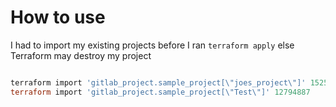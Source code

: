 # How to use

I had to import my existing projects before I ran `terraform apply` else Terraform may destroy my project

```powershell

terraform import 'gitlab_project.sample_project[\"joes_project\"]' 15255364
terraform import 'gitlab_project.sample_project[\"Test\"]' 12794887

```
